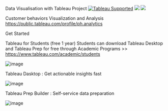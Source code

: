 Data Visualisation with Tableau Project
[![Tableau Supported](https://img.shields.io/badge/Support%20Level-Tableau%20Supported-53bd92.svg)](https://www.tableau.com/support-levels-it-and-developer-tools)
![](https://img.shields.io/badge/Tableau-brightgreen.svg)
![](https://img.shields.io/badge/TableauPrep-blueviolet.svg)


Customer behaviors Visualization and Analysis
https://public.tableau.com/profile/ph.analytics

Get Started 


Tableau for Students (free 1 year)
Students can download Tableau Desktop and Tableau Prep for free through Academic Programs >> https://www.tableau.com/academic/students

![image](https://user-images.githubusercontent.com/70945564/118348251-23b71680-b573-11eb-990c-703cd4ce1396.png)

Tableau Dasktop : Get actionable insights fast

![image](https://cdnl.tblsft.com/sites/default/files/pages/getinsightsfast.gif)

Tableau Prep Builder : Self-service data preparation

![image](https://user-images.githubusercontent.com/70945564/118348480-d89e0300-b574-11eb-8125-2fa642532122.png)


